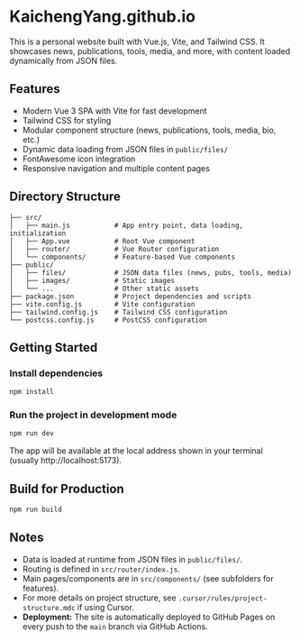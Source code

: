 # KaichengYang.github.io

This is a personal website built with Vue.js, Vite, and Tailwind CSS. It showcases news, publications, tools, media, and more, with content loaded dynamically from JSON files.

## Features
- Modern Vue 3 SPA with Vite for fast development
- Tailwind CSS for styling
- Modular component structure (news, publications, tools, media, bio, etc.)
- Dynamic data loading from JSON files in `public/files/`
- FontAwesome icon integration
- Responsive navigation and multiple content pages

## Directory Structure
```
├── src/
│   ├── main.js           # App entry point, data loading, initialization
│   ├── App.vue           # Root Vue component
│   ├── router/           # Vue Router configuration
│   └── components/       # Feature-based Vue components
├── public/
│   ├── files/            # JSON data files (news, pubs, tools, media)
│   ├── images/           # Static images
│   └── ...               # Other static assets
├── package.json          # Project dependencies and scripts
├── vite.config.js        # Vite configuration
├── tailwind.config.js    # Tailwind CSS configuration
└── postcss.config.js     # PostCSS configuration
```

## Getting Started

### Install dependencies
```sh
npm install
```

### Run the project in development mode
```sh
npm run dev
```

The app will be available at the local address shown in your terminal (usually http://localhost:5173).

## Build for Production
```sh
npm run build
```

## Notes
- Data is loaded at runtime from JSON files in `public/files/`.
- Routing is defined in `src/router/index.js`.
- Main pages/components are in `src/components/` (see subfolders for features).
- For more details on project structure, see `.cursor/rules/project-structure.mdc` if using Cursor.
- **Deployment:** The site is automatically deployed to GitHub Pages on every push to the `main` branch via GitHub Actions.